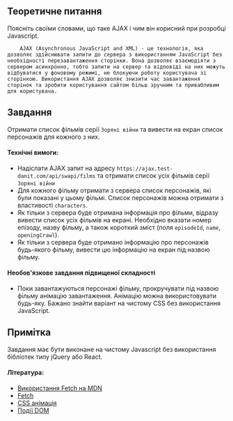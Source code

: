 ## Теоретичне питання
Поясніть своїми словами, що таке AJAX і чим він корисний при розробці Javascript.
````
    AJAX (Asynchronous JavaScript and XML) - це технологія, яка дозволяє здійснювати запити до сервера з використанням JavaScript без необхідності перезавантаження сторінки. Вона дозволяє взаємодіяти з сервером асинхронно, тобто запити на сервер та відповіді на них можуть відбуватися у фоновому режимі, не блокуючи роботу користувача зі сторінкою. Використання AJAX дозволяє знизити час завантаження сторінок та зробити користування сайтом більш зручним та привабливим для користувача.
````

## Завдання
Отримати список фільмів серії `Зоряні війни` та вивести на екран список персонажів для кожного з них.

#### Технічні вимоги:
- Надіслати AJAX запит на адресу `https://ajax.test-danit.com/api/swapi/films` та отримати список усіх фільмів серії `Зоряні війни`
- Для кожного фільму отримати з сервера список персонажів, які були показані у цьому фільмі. Список персонажів можна отримати з властивості `characters`.
- Як тільки з сервера буде отримана інформація про фільми, відразу вивести список усіх фільмів на екрані. Необхідно вказати номер епізоду, назву фільму, а також короткий зміст (поля `episodeId`, `name`, `openingCrawl`).
- Як тільки з сервера буде отримано інформацію про персонажів будь-якого фільму, вивести цю інформацію на екран під назвою фільму.

#### Необов'язкове завдання підвищеної складності
 - Поки завантажуються персонажі фільму, прокручувати під назвою фільму анімацію завантаження. Анімацію можна використовувати будь-яку. Бажано знайти варіант на чистому CSS без використання JavaScript.

## Примітка
Завдання має бути виконане на чистому Javascript без використання бібліотек типу jQuery або React.

#### Література:
- [Використання Fetch на MDN](https://developer.mozilla.org/ru/docs/Web/API/Fetch_API/Using_Fetch)
- [Fetch](https://learn.javascript.ru/fetch)
- [CSS анімація](https://html5book.ru/css3-animation/)
- [Події DOM](https://learn.javascript.ru/introduction-browser-events)
